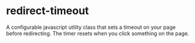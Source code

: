 redirect-timeout
================

A configurable javascript utility class that sets a timeout on your page before redirecting. The timer resets when you click something on the page.
